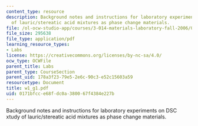 ```yaml
---
content_type: resource
description: Background notes and instructions for laboratory experiments on DSC xtudy
  of lauric/stereatic acid mixtures as phase change materials.
file: /ol-ocw-studio-app/courses/3-014-materials-laboratory-fall-2006/0171bfcce68fdc0a380067f4384e227b_w1_g1.pdf
file_size: 295638
file_type: application/pdf
learning_resource_types:
- Labs
license: https://creativecommons.org/licenses/by-nc-sa/4.0/
ocw_type: OCWFile
parent_title: Labs
parent_type: CourseSection
parent_uid: 178a3f23-79e5-2e6c-90c3-e52c15603a59
resourcetype: Document
title: w1_g1.pdf
uid: 0171bfcc-e68f-dc0a-3800-67f4384e227b
---
```

Background notes and instructions for laboratory experiments on DSC xtudy of lauric/stereatic acid mixtures as phase change materials.